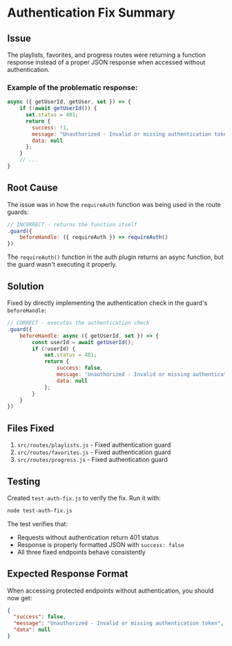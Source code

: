 # Authentication Fix Summary

## Issue
The playlists, favorites, and progress routes were returning a function response instead of a proper JSON response when accessed without authentication.

### Example of the problematic response:
```javascript
async ({ getUserId, getUser, set }) => {
    if (!await getUserId()) {
      set.status = 401;
      return {
        success: !1,
        message: "Unauthorized - Invalid or missing authentication token",
        data: null
      };
    }
    // ...
}
```

## Root Cause
The issue was in how the `requireAuth` function was being used in the route guards:

```javascript
// INCORRECT - returns the function itself
.guard({
    beforeHandle: ({ requireAuth }) => requireAuth()
})
```

The `requireAuth()` function in the auth plugin returns an async function, but the guard wasn't executing it properly.

## Solution
Fixed by directly implementing the authentication check in the guard's `beforeHandle`:

```javascript
// CORRECT - executes the authentication check
.guard({
    beforeHandle: async ({ getUserId, set }) => {
        const userId = await getUserId();
        if (!userId) {
            set.status = 401;
            return {
                success: false,
                message: 'Unauthorized - Invalid or missing authentication token',
                data: null
            };
        }
    }
})
```

## Files Fixed
1. `src/routes/playlists.js` - Fixed authentication guard
2. `src/routes/favorites.js` - Fixed authentication guard  
3. `src/routes/progress.js` - Fixed authentication guard

## Testing
Created `test-auth-fix.js` to verify the fix. Run it with:
```bash
node test-auth-fix.js
```

The test verifies that:
- Requests without authentication return 401 status
- Response is properly formatted JSON with `success: false`
- All three fixed endpoints behave consistently

## Expected Response Format
When accessing protected endpoints without authentication, you should now get:
```json
{
  "success": false,
  "message": "Unauthorized - Invalid or missing authentication token",
  "data": null
}
```